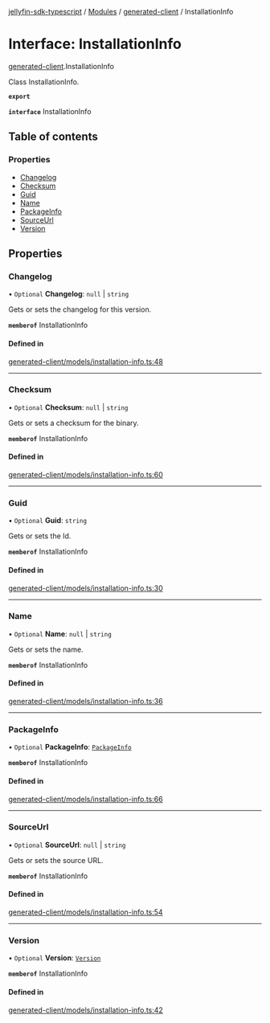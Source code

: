 [jellyfin-sdk-typescript](../README.md) / [Modules](../modules.md) / [generated-client](../modules/generated_client.md) / InstallationInfo

# Interface: InstallationInfo

[generated-client](../modules/generated_client.md).InstallationInfo

Class InstallationInfo.

**`export`**

**`interface`** InstallationInfo

## Table of contents

### Properties

- [Changelog](generated_client.InstallationInfo.md#changelog)
- [Checksum](generated_client.InstallationInfo.md#checksum)
- [Guid](generated_client.InstallationInfo.md#guid)
- [Name](generated_client.InstallationInfo.md#name)
- [PackageInfo](generated_client.InstallationInfo.md#packageinfo)
- [SourceUrl](generated_client.InstallationInfo.md#sourceurl)
- [Version](generated_client.InstallationInfo.md#version)

## Properties

### Changelog

• `Optional` **Changelog**: ``null`` \| `string`

Gets or sets the changelog for this version.

**`memberof`** InstallationInfo

#### Defined in

[generated-client/models/installation-info.ts:48](https://github.com/thornbill/jellyfin-sdk-typescript/blob/644c849/src/generated-client/models/installation-info.ts#L48)

___

### Checksum

• `Optional` **Checksum**: ``null`` \| `string`

Gets or sets a checksum for the binary.

**`memberof`** InstallationInfo

#### Defined in

[generated-client/models/installation-info.ts:60](https://github.com/thornbill/jellyfin-sdk-typescript/blob/644c849/src/generated-client/models/installation-info.ts#L60)

___

### Guid

• `Optional` **Guid**: `string`

Gets or sets the Id.

**`memberof`** InstallationInfo

#### Defined in

[generated-client/models/installation-info.ts:30](https://github.com/thornbill/jellyfin-sdk-typescript/blob/644c849/src/generated-client/models/installation-info.ts#L30)

___

### Name

• `Optional` **Name**: ``null`` \| `string`

Gets or sets the name.

**`memberof`** InstallationInfo

#### Defined in

[generated-client/models/installation-info.ts:36](https://github.com/thornbill/jellyfin-sdk-typescript/blob/644c849/src/generated-client/models/installation-info.ts#L36)

___

### PackageInfo

• `Optional` **PackageInfo**: [`PackageInfo`](generated_client.PackageInfo.md)

**`memberof`** InstallationInfo

#### Defined in

[generated-client/models/installation-info.ts:66](https://github.com/thornbill/jellyfin-sdk-typescript/blob/644c849/src/generated-client/models/installation-info.ts#L66)

___

### SourceUrl

• `Optional` **SourceUrl**: ``null`` \| `string`

Gets or sets the source URL.

**`memberof`** InstallationInfo

#### Defined in

[generated-client/models/installation-info.ts:54](https://github.com/thornbill/jellyfin-sdk-typescript/blob/644c849/src/generated-client/models/installation-info.ts#L54)

___

### Version

• `Optional` **Version**: [`Version`](generated_client.Version.md)

**`memberof`** InstallationInfo

#### Defined in

[generated-client/models/installation-info.ts:42](https://github.com/thornbill/jellyfin-sdk-typescript/blob/644c849/src/generated-client/models/installation-info.ts#L42)
